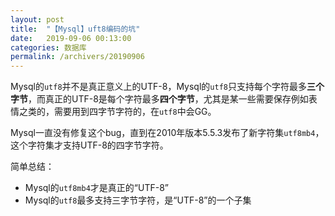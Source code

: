 ```yaml
---
layout: post
title:  "【Mysql】uft8编码的坑"
date:   2019-09-06 00:13:00
categories: 数据库
permalink: /archivers/20190906
---
```


Mysql的`utf8`并不是真正意义上的UTF-8，Mysql的`utf8`只支持每个字符最多**三个字节**，而真正的UTF-8是每个字符最多**四个字节**，尤其是某一些需要保存例如表情之类的，需要用到四字节字符的，在`utf8`中会GG。

Mysql一直没有修复这个bug，直到在2010年版本5.5.3发布了新字符集`utf8mb4`，这个字符集才支持UTF-8的四字节字符。


简单总结：

 - Mysql的`utf8mb4`才是真正的“UTF-8”
 - Mysql的`utf8`最多支持三字节字符，是“UTF-8”的一个子集